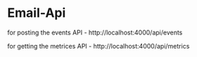 # Email-Api

for posting the events 
API - http://localhost:4000/api/events

for getting the metrices
API - http://localhost:4000/api/metrics

